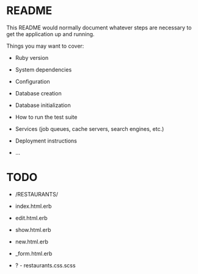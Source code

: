 # README

This README would normally document whatever steps are necessary to get the
application up and running.

Things you may want to cover:

* Ruby version

* System dependencies

* Configuration

* Database creation

* Database initialization

* How to run the test suite

* Services (job queues, cache servers, search engines, etc.)

* Deployment instructions

* ...

# TODO
* /RESTAURANTS/
* index.html.erb
* edit.html.erb
* show.html.erb
* new.html.erb
* _form.html.erb

* ? - restaurants.css.scss

